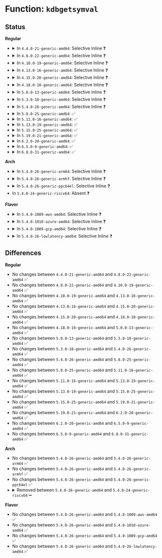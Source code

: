 # Function: <code>kdbgetsymval</code>

## Status
<b>Regular</b>
<ul>
<li>
<details>
<summary>In <code>4.4.0-21-generic-amd64</code>: Selective Inline ❓</summary>

```c
int kdbgetsymval(const char * symname, kdb_symtab_t * symtab)
```

```json
{
  "name": "kdbgetsymval",
  "collision_type": "Unique Global",
  "inline_type": "Selective",
  "funcs": [
    {
      "addr": 18446744071580121792,
      "name": "kdbgetsymval",
      "external": true,
      "loc": "kernel/debug/kdb/kdb_support.c:40",
      "file": "kernel/debug/kdb/kdb_support.c",
      "inline": "not declared, inlined",
      "caller_inline": [],
      "caller_func": [
        "kernel/debug/kdb/kdb_main.c:kdbgetaddrarg"
      ]
    }
  ],
  "symbols": [
    {
      "addr": 18446744071580121792,
      "name": "kdbgetsymval",
      "section": ".text",
      "bind": "STB_GLOBAL",
      "size": 185
    }
  ]
}
```
</details>
</li>
<li>
<details>
<summary>In <code>4.8.0-22-generic-amd64</code>: Selective Inline ❓</summary>

```c
int kdbgetsymval(const char * symname, kdb_symtab_t * symtab)
```

```json
{
  "name": "kdbgetsymval",
  "collision_type": "Unique Global",
  "inline_type": "Selective",
  "funcs": [
    {
      "addr": 18446744071580155792,
      "name": "kdbgetsymval",
      "external": true,
      "loc": "kernel/debug/kdb/kdb_support.c:40",
      "file": "kernel/debug/kdb/kdb_support.c",
      "inline": "not declared, inlined",
      "caller_inline": [],
      "caller_func": [
        "kernel/debug/kdb/kdb_main.c:kdbgetaddrarg"
      ]
    }
  ],
  "symbols": [
    {
      "addr": 18446744071580155792,
      "name": "kdbgetsymval",
      "section": ".text",
      "bind": "STB_GLOBAL",
      "size": 185
    }
  ]
}
```
</details>
</li>
<li>
<details>
<summary>In <code>4.10.0-19-generic-amd64</code>: Selective Inline ❓</summary>

```c
int kdbgetsymval(const char * symname, kdb_symtab_t * symtab)
```

```json
{
  "name": "kdbgetsymval",
  "collision_type": "Unique Global",
  "inline_type": "Selective",
  "funcs": [
    {
      "addr": 18446744071580196224,
      "name": "kdbgetsymval",
      "external": true,
      "loc": "kernel/debug/kdb/kdb_support.c:40",
      "file": "kernel/debug/kdb/kdb_support.c",
      "inline": "not declared, inlined",
      "caller_inline": [],
      "caller_func": [
        "kernel/debug/kdb/kdb_main.c:kdbgetaddrarg"
      ]
    }
  ],
  "symbols": [
    {
      "addr": 18446744071580196224,
      "name": "kdbgetsymval",
      "section": ".text",
      "bind": "STB_GLOBAL",
      "size": 185
    }
  ]
}
```
</details>
</li>
<li>
<details>
<summary>In <code>4.13.0-16-generic-amd64</code>: Selective Inline ❓</summary>

```c
int kdbgetsymval(const char * symname, kdb_symtab_t * symtab)
```

```json
{
  "name": "kdbgetsymval",
  "collision_type": "Unique Global",
  "inline_type": "Selective",
  "funcs": [
    {
      "addr": 18446744071580204000,
      "name": "kdbgetsymval",
      "external": true,
      "loc": "kernel/debug/kdb/kdb_support.c:40",
      "file": "kernel/debug/kdb/kdb_support.c",
      "inline": "not declared, inlined",
      "caller_inline": [],
      "caller_func": [
        "kernel/debug/kdb/kdb_main.c:kdbgetaddrarg"
      ]
    }
  ],
  "symbols": [
    {
      "addr": 18446744071580204000,
      "name": "kdbgetsymval",
      "section": ".text",
      "bind": "STB_GLOBAL",
      "size": 185
    }
  ]
}
```
</details>
</li>
<li>
<details>
<summary>In <code>4.15.0-20-generic-amd64</code>: Selective Inline ❓</summary>

```c
int kdbgetsymval(const char * symname, kdb_symtab_t * symtab)
```

```json
{
  "name": "kdbgetsymval",
  "collision_type": "Unique Global",
  "inline_type": "Selective",
  "funcs": [
    {
      "addr": 18446744071580255408,
      "name": "kdbgetsymval",
      "external": true,
      "loc": "kernel/debug/kdb/kdb_support.c:40",
      "file": "kernel/debug/kdb/kdb_support.c",
      "inline": "not declared, inlined",
      "caller_inline": [],
      "caller_func": [
        "kernel/debug/kdb/kdb_main.c:kdbgetaddrarg"
      ]
    }
  ],
  "symbols": [
    {
      "addr": 18446744071580255408,
      "name": "kdbgetsymval",
      "section": ".text",
      "bind": "STB_GLOBAL",
      "size": 185
    }
  ]
}
```
</details>
</li>
<li>
<details>
<summary>In <code>4.18.0-10-generic-amd64</code>: Selective Inline ❓</summary>

```c
int kdbgetsymval(const char * symname, kdb_symtab_t * symtab)
```

```json
{
  "name": "kdbgetsymval",
  "collision_type": "Unique Global",
  "inline_type": "Selective",
  "funcs": [
    {
      "addr": 18446744071580315856,
      "name": "kdbgetsymval",
      "external": true,
      "loc": "kernel/debug/kdb/kdb_support.c:40",
      "file": "kernel/debug/kdb/kdb_support.c",
      "inline": "not declared, inlined",
      "caller_inline": [],
      "caller_func": [
        "kernel/debug/kdb/kdb_main.c:kdbgetaddrarg"
      ]
    }
  ],
  "symbols": [
    {
      "addr": 18446744071580315856,
      "name": "kdbgetsymval",
      "section": ".text",
      "bind": "STB_GLOBAL",
      "size": 189
    }
  ]
}
```
</details>
</li>
<li>
<details>
<summary>In <code>5.0.0-13-generic-amd64</code>: Selective Inline ❓</summary>

```c
int kdbgetsymval(const char * symname, kdb_symtab_t * symtab)
```

```json
{
  "name": "kdbgetsymval",
  "collision_type": "Unique Global",
  "inline_type": "Selective",
  "funcs": [
    {
      "addr": 18446744071580368432,
      "name": "kdbgetsymval",
      "external": true,
      "loc": "kernel/debug/kdb/kdb_support.c:40",
      "file": "kernel/debug/kdb/kdb_support.c",
      "inline": "not declared, inlined",
      "caller_inline": [],
      "caller_func": [
        "kernel/debug/kdb/kdb_main.c:kdbgetaddrarg"
      ]
    }
  ],
  "symbols": [
    {
      "addr": 18446744071580368432,
      "name": "kdbgetsymval",
      "section": ".text",
      "bind": "STB_GLOBAL",
      "size": 189
    }
  ]
}
```
</details>
</li>
<li>
<details>
<summary>In <code>5.3.0-18-generic-amd64</code>: Selective Inline ❓</summary>

```c
int kdbgetsymval(const char * symname, kdb_symtab_t * symtab)
```

```json
{
  "name": "kdbgetsymval",
  "collision_type": "Unique Global",
  "inline_type": "Selective",
  "funcs": [
    {
      "addr": 18446744071580421024,
      "name": "kdbgetsymval",
      "external": true,
      "loc": "kernel/debug/kdb/kdb_support.c:40",
      "file": "kernel/debug/kdb/kdb_support.c",
      "inline": "not declared, inlined",
      "caller_inline": [],
      "caller_func": [
        "kernel/debug/kdb/kdb_main.c:kdbgetaddrarg"
      ]
    }
  ],
  "symbols": [
    {
      "addr": 18446744071580421024,
      "name": "kdbgetsymval",
      "section": ".text",
      "bind": "STB_GLOBAL",
      "size": 196
    }
  ]
}
```
</details>
</li>
<li>
<details>
<summary>In <code>5.4.0-26-generic-amd64</code>: Selective Inline ❓</summary>

```c
int kdbgetsymval(const char * symname, kdb_symtab_t * symtab)
```

```json
{
  "name": "kdbgetsymval",
  "collision_type": "Unique Global",
  "inline_type": "Selective",
  "funcs": [
    {
      "addr": 18446744071580469776,
      "name": "kdbgetsymval",
      "external": true,
      "loc": "kernel/debug/kdb/kdb_support.c:40",
      "file": "kernel/debug/kdb/kdb_support.c",
      "inline": "not declared, inlined",
      "caller_inline": [],
      "caller_func": [
        "kernel/debug/kdb/kdb_main.c:kdbgetaddrarg"
      ]
    }
  ],
  "symbols": [
    {
      "addr": 18446744071580469776,
      "name": "kdbgetsymval",
      "section": ".text",
      "bind": "STB_GLOBAL",
      "size": 196
    }
  ]
}
```
</details>
</li>
<li>
<details>
<summary>In <code>5.8.0-25-generic-amd64</code>: ✅</summary>

```c
int kdbgetsymval(const char * symname, kdb_symtab_t * symtab)
```

```json
{
  "name": "kdbgetsymval",
  "collision_type": "Unique Global",
  "inline_type": "No",
  "funcs": [
    {
      "addr": 18446744071580553680,
      "name": "kdbgetsymval",
      "external": true,
      "loc": "kernel/debug/kdb/kdb_support.c:40",
      "file": "kernel/debug/kdb/kdb_support.c",
      "inline": "seen, unknown",
      "caller_inline": [],
      "caller_func": [
        "kernel/debug/kdb/kdb_main.c:kdbgetaddrarg"
      ]
    }
  ],
  "symbols": [
    {
      "addr": 18446744071580553680,
      "name": "kdbgetsymval",
      "section": ".text",
      "bind": "STB_GLOBAL",
      "size": 189
    }
  ]
}
```
</details>
</li>
<li>
<details>
<summary>In <code>5.11.0-16-generic-amd64</code>: ✅</summary>

```c
int kdbgetsymval(const char * symname, kdb_symtab_t * symtab)
```

```json
{
  "name": "kdbgetsymval",
  "collision_type": "Unique Global",
  "inline_type": "No",
  "funcs": [
    {
      "addr": 18446744071580541728,
      "name": "kdbgetsymval",
      "external": true,
      "loc": "kernel/debug/kdb/kdb_support.c:40",
      "file": "kernel/debug/kdb/kdb_support.c",
      "inline": "seen, unknown",
      "caller_inline": [],
      "caller_func": [
        "kernel/debug/kdb/kdb_main.c:kdbgetaddrarg"
      ]
    }
  ],
  "symbols": [
    {
      "addr": 18446744071580541728,
      "name": "kdbgetsymval",
      "section": ".text",
      "bind": "STB_GLOBAL",
      "size": 189
    }
  ]
}
```
</details>
</li>
<li>
<details>
<summary>In <code>5.13.0-19-generic-amd64</code>: ✅</summary>

```c
int kdbgetsymval(const char * symname, kdb_symtab_t * symtab)
```

```json
{
  "name": "kdbgetsymval",
  "collision_type": "Unique Global",
  "inline_type": "No",
  "funcs": [
    {
      "addr": 18446744071580545104,
      "name": "kdbgetsymval",
      "external": true,
      "loc": "kernel/debug/kdb/kdb_support.c:40",
      "file": "kernel/debug/kdb/kdb_support.c",
      "inline": "seen, unknown",
      "caller_inline": [],
      "caller_func": [
        "kernel/debug/kdb/kdb_main.c:kdbgetaddrarg"
      ]
    }
  ],
  "symbols": [
    {
      "addr": 18446744071580545104,
      "name": "kdbgetsymval",
      "section": ".text",
      "bind": "STB_GLOBAL",
      "size": 210
    }
  ]
}
```
</details>
</li>
<li>
<details>
<summary>In <code>5.15.0-25-generic-amd64</code>: ✅</summary>

```c
int kdbgetsymval(const char * symname, kdb_symtab_t * symtab)
```

```json
{
  "name": "kdbgetsymval",
  "collision_type": "Unique Global",
  "inline_type": "No",
  "funcs": [
    {
      "addr": 18446744071580716752,
      "name": "kdbgetsymval",
      "external": true,
      "loc": "kernel/debug/kdb/kdb_support.c:40",
      "file": "kernel/debug/kdb/kdb_support.c",
      "inline": "seen, unknown",
      "caller_inline": [],
      "caller_func": [
        "kernel/debug/kdb/kdb_main.c:kdbgetaddrarg"
      ]
    }
  ],
  "symbols": [
    {
      "addr": 18446744071580716752,
      "name": "kdbgetsymval",
      "section": ".text",
      "bind": "STB_GLOBAL",
      "size": 210
    }
  ]
}
```
</details>
</li>
<li>
<details>
<summary>In <code>5.19.0-21-generic-amd64</code>: ✅</summary>

```c
int kdbgetsymval(const char * symname, kdb_symtab_t * symtab)
```

```json
{
  "name": "kdbgetsymval",
  "collision_type": "Unique Global",
  "inline_type": "No",
  "funcs": [
    {
      "addr": 18446744071580928352,
      "name": "kdbgetsymval",
      "external": true,
      "loc": "kernel/debug/kdb/kdb_support.c:39",
      "file": "kernel/debug/kdb/kdb_support.c",
      "inline": "seen, unknown",
      "caller_inline": [],
      "caller_func": [
        "kernel/debug/kdb/kdb_main.c:kdbgetaddrarg"
      ]
    }
  ],
  "symbols": [
    {
      "addr": 18446744071580928352,
      "name": "kdbgetsymval",
      "section": ".text",
      "bind": "STB_GLOBAL",
      "size": 222
    }
  ]
}
```
</details>
</li>
<li>
<details>
<summary>In <code>6.2.0-20-generic-amd64</code>: ✅</summary>

```c
int kdbgetsymval(const char * symname, kdb_symtab_t * symtab)
```

```json
{
  "name": "kdbgetsymval",
  "collision_type": "Unique Global",
  "inline_type": "No",
  "funcs": [
    {
      "addr": 18446744071581220928,
      "name": "kdbgetsymval",
      "external": true,
      "loc": "kernel/debug/kdb/kdb_support.c:39",
      "file": "kernel/debug/kdb/kdb_support.c",
      "inline": "seen, unknown",
      "caller_inline": [],
      "caller_func": [
        "kernel/debug/kdb/kdb_main.c:kdbgetaddrarg"
      ]
    }
  ],
  "symbols": [
    {
      "addr": 18446744071581220928,
      "name": "kdbgetsymval",
      "section": ".text",
      "bind": "STB_GLOBAL",
      "size": 222
    }
  ]
}
```
</details>
</li>
<li>
<details>
<summary>In <code>6.5.0-9-generic-amd64</code>: ✅</summary>

```c
int kdbgetsymval(const char * symname, kdb_symtab_t * symtab)
```

```json
{
  "name": "kdbgetsymval",
  "collision_type": "Unique Global",
  "inline_type": "No",
  "funcs": [
    {
      "addr": 18446744071581315360,
      "name": "kdbgetsymval",
      "external": true,
      "loc": "kernel/debug/kdb/kdb_support.c:39",
      "file": "kernel/debug/kdb/kdb_support.c",
      "inline": "seen, unknown",
      "caller_inline": [],
      "caller_func": [
        "kernel/debug/kdb/kdb_main.c:kdbgetaddrarg"
      ]
    }
  ],
  "symbols": [
    {
      "addr": 18446744071581315360,
      "name": "kdbgetsymval",
      "section": ".text",
      "bind": "STB_GLOBAL",
      "size": 222
    }
  ]
}
```
</details>
</li>
<li>
<details>
<summary>In <code>6.8.0-31-generic-amd64</code>: ✅</summary>

```c
int kdbgetsymval(const char * symname, kdb_symtab_t * symtab)
```

```json
{
  "name": "kdbgetsymval",
  "collision_type": "Unique Global",
  "inline_type": "No",
  "funcs": [
    {
      "addr": 18446744071581421552,
      "name": "kdbgetsymval",
      "external": true,
      "loc": "kernel/debug/kdb/kdb_support.c:39",
      "file": "kernel/debug/kdb/kdb_support.c",
      "inline": "seen, unknown",
      "caller_inline": [],
      "caller_func": [
        "kernel/debug/kdb/kdb_main.c:kdbgetaddrarg"
      ]
    }
  ],
  "symbols": [
    {
      "addr": 18446744071581421552,
      "name": "kdbgetsymval",
      "section": ".text",
      "bind": "STB_GLOBAL",
      "size": 222
    }
  ]
}
```
</details>
</li>
</ul>
<b>Arch</b>
<ul>
<li>
<details>
<summary>In <code>5.4.0-26-generic-arm64</code>: Selective Inline ❓</summary>

```c
int kdbgetsymval(const char * symname, kdb_symtab_t * symtab)
```

```json
{
  "name": "kdbgetsymval",
  "collision_type": "Unique Global",
  "inline_type": "Selective",
  "funcs": [
    {
      "addr": 18446603336491744480,
      "name": "kdbgetsymval",
      "external": true,
      "loc": "kernel/debug/kdb/kdb_support.c:40",
      "file": "kernel/debug/kdb/kdb_support.c",
      "inline": "not declared, inlined",
      "caller_inline": [],
      "caller_func": [
        "kernel/debug/kdb/kdb_main.c:kdbgetaddrarg"
      ]
    }
  ],
  "symbols": [
    {
      "addr": 18446603336491744480,
      "name": "kdbgetsymval",
      "section": ".text",
      "bind": "STB_GLOBAL",
      "size": 220
    }
  ]
}
```
</details>
</li>
<li>
<details>
<summary>In <code>5.4.0-26-generic-armhf</code>: Selective Inline ❓</summary>

```c
int kdbgetsymval(const char * symname, kdb_symtab_t * symtab)
```

```json
{
  "name": "kdbgetsymval",
  "collision_type": "Unique Global",
  "inline_type": "Selective",
  "funcs": [
    {
      "addr": 3225693324,
      "name": "kdbgetsymval",
      "external": true,
      "loc": "kernel/debug/kdb/kdb_support.c:40",
      "file": "kernel/debug/kdb/kdb_support.c",
      "inline": "not declared, inlined",
      "caller_inline": [],
      "caller_func": [
        "kernel/debug/kdb/kdb_main.c:kdbgetaddrarg"
      ]
    }
  ],
  "symbols": [
    {
      "addr": 3225693324,
      "name": "kdbgetsymval",
      "section": ".text",
      "bind": "STB_GLOBAL",
      "size": 188
    }
  ]
}
```
</details>
</li>
<li>
<details>
<summary>In <code>5.4.0-26-generic-ppc64el</code>: Selective Inline ❓</summary>

```c
int kdbgetsymval(const char * symname, kdb_symtab_t * symtab)
```

```json
{
  "name": "kdbgetsymval",
  "collision_type": "Unique Global",
  "inline_type": "Selective",
  "funcs": [
    {
      "addr": 13835058055284778288,
      "name": "kdbgetsymval",
      "external": true,
      "loc": "kernel/debug/kdb/kdb_support.c:40",
      "file": "kernel/debug/kdb/kdb_support.c",
      "inline": "not declared, inlined",
      "caller_inline": [],
      "caller_func": [
        "kernel/debug/kdb/kdb_main.c:kdbgetaddrarg"
      ]
    }
  ],
  "symbols": [
    {
      "addr": 13835058055284778288,
      "name": "kdbgetsymval",
      "section": ".text",
      "bind": "STB_GLOBAL",
      "size": 332
    }
  ]
}
```
</details>
</li>
<li>
In <code>5.4.0-24-generic-riscv64</code>: Absent ❓
</li>
</ul>
<b>Flavor</b>
<ul>
<li>
<details>
<summary>In <code>5.4.0-1009-aws-amd64</code>: Selective Inline ❓</summary>

```c
int kdbgetsymval(const char * symname, kdb_symtab_t * symtab)
```

```json
{
  "name": "kdbgetsymval",
  "collision_type": "Unique Global",
  "inline_type": "Selective",
  "funcs": [
    {
      "addr": 18446744071580438576,
      "name": "kdbgetsymval",
      "external": true,
      "loc": "kernel/debug/kdb/kdb_support.c:40",
      "file": "kernel/debug/kdb/kdb_support.c",
      "inline": "not declared, inlined",
      "caller_inline": [],
      "caller_func": [
        "kernel/debug/kdb/kdb_main.c:kdbgetaddrarg"
      ]
    }
  ],
  "symbols": [
    {
      "addr": 18446744071580438576,
      "name": "kdbgetsymval",
      "section": ".text",
      "bind": "STB_GLOBAL",
      "size": 196
    }
  ]
}
```
</details>
</li>
<li>
<details>
<summary>In <code>5.4.0-1010-azure-amd64</code>: Selective Inline ❓</summary>

```c
int kdbgetsymval(const char * symname, kdb_symtab_t * symtab)
```

```json
{
  "name": "kdbgetsymval",
  "collision_type": "Unique Global",
  "inline_type": "Selective",
  "funcs": [
    {
      "addr": 18446744071580385648,
      "name": "kdbgetsymval",
      "external": true,
      "loc": "kernel/debug/kdb/kdb_support.c:40",
      "file": "kernel/debug/kdb/kdb_support.c",
      "inline": "not declared, inlined",
      "caller_inline": [],
      "caller_func": [
        "kernel/debug/kdb/kdb_main.c:kdbgetaddrarg"
      ]
    }
  ],
  "symbols": [
    {
      "addr": 18446744071580385648,
      "name": "kdbgetsymval",
      "section": ".text",
      "bind": "STB_GLOBAL",
      "size": 196
    }
  ]
}
```
</details>
</li>
<li>
<details>
<summary>In <code>5.4.0-1009-gcp-amd64</code>: Selective Inline ❓</summary>

```c
int kdbgetsymval(const char * symname, kdb_symtab_t * symtab)
```

```json
{
  "name": "kdbgetsymval",
  "collision_type": "Unique Global",
  "inline_type": "Selective",
  "funcs": [
    {
      "addr": 18446744071580429824,
      "name": "kdbgetsymval",
      "external": true,
      "loc": "kernel/debug/kdb/kdb_support.c:40",
      "file": "kernel/debug/kdb/kdb_support.c",
      "inline": "not declared, inlined",
      "caller_inline": [],
      "caller_func": [
        "kernel/debug/kdb/kdb_main.c:kdbgetaddrarg"
      ]
    }
  ],
  "symbols": [
    {
      "addr": 18446744071580429824,
      "name": "kdbgetsymval",
      "section": ".text",
      "bind": "STB_GLOBAL",
      "size": 196
    }
  ]
}
```
</details>
</li>
<li>
<details>
<summary>In <code>5.4.0-26-lowlatency-amd64</code>: Selective Inline ❓</summary>

```c
int kdbgetsymval(const char * symname, kdb_symtab_t * symtab)
```

```json
{
  "name": "kdbgetsymval",
  "collision_type": "Unique Global",
  "inline_type": "Selective",
  "funcs": [
    {
      "addr": 18446744071580485440,
      "name": "kdbgetsymval",
      "external": true,
      "loc": "kernel/debug/kdb/kdb_support.c:40",
      "file": "kernel/debug/kdb/kdb_support.c",
      "inline": "not declared, inlined",
      "caller_inline": [],
      "caller_func": [
        "kernel/debug/kdb/kdb_main.c:kdbgetaddrarg"
      ]
    }
  ],
  "symbols": [
    {
      "addr": 18446744071580485440,
      "name": "kdbgetsymval",
      "section": ".text",
      "bind": "STB_GLOBAL",
      "size": 196
    }
  ]
}
```
</details>
</li>
</ul>

## Differences
<b>Regular</b>
<ul>
<li>
No changes between <code>4.4.0-21-generic-amd64</code> and <code>4.8.0-22-generic-amd64</code> ✅
</li>
<li>
No changes between <code>4.8.0-22-generic-amd64</code> and <code>4.10.0-19-generic-amd64</code> ✅
</li>
<li>
No changes between <code>4.10.0-19-generic-amd64</code> and <code>4.13.0-16-generic-amd64</code> ✅
</li>
<li>
No changes between <code>4.13.0-16-generic-amd64</code> and <code>4.15.0-20-generic-amd64</code> ✅
</li>
<li>
No changes between <code>4.15.0-20-generic-amd64</code> and <code>4.18.0-10-generic-amd64</code> ✅
</li>
<li>
No changes between <code>4.18.0-10-generic-amd64</code> and <code>5.0.0-13-generic-amd64</code> ✅
</li>
<li>
No changes between <code>5.0.0-13-generic-amd64</code> and <code>5.3.0-18-generic-amd64</code> ✅
</li>
<li>
No changes between <code>5.3.0-18-generic-amd64</code> and <code>5.4.0-26-generic-amd64</code> ✅
</li>
<li>
No changes between <code>5.4.0-26-generic-amd64</code> and <code>5.8.0-25-generic-amd64</code> ✅
</li>
<li>
No changes between <code>5.8.0-25-generic-amd64</code> and <code>5.11.0-16-generic-amd64</code> ✅
</li>
<li>
No changes between <code>5.11.0-16-generic-amd64</code> and <code>5.13.0-19-generic-amd64</code> ✅
</li>
<li>
No changes between <code>5.13.0-19-generic-amd64</code> and <code>5.15.0-25-generic-amd64</code> ✅
</li>
<li>
No changes between <code>5.15.0-25-generic-amd64</code> and <code>5.19.0-21-generic-amd64</code> ✅
</li>
<li>
No changes between <code>5.19.0-21-generic-amd64</code> and <code>6.2.0-20-generic-amd64</code> ✅
</li>
<li>
No changes between <code>6.2.0-20-generic-amd64</code> and <code>6.5.0-9-generic-amd64</code> ✅
</li>
<li>
No changes between <code>6.5.0-9-generic-amd64</code> and <code>6.8.0-31-generic-amd64</code> ✅
</li>
</ul>
<b>Arch</b>
<ul>
<li>
No changes between <code>5.4.0-26-generic-amd64</code> and <code>5.4.0-26-generic-arm64</code> ✅
</li>
<li>
No changes between <code>5.4.0-26-generic-amd64</code> and <code>5.4.0-26-generic-armhf</code> ✅
</li>
<li>
No changes between <code>5.4.0-26-generic-amd64</code> and <code>5.4.0-26-generic-ppc64el</code> ✅
</li>
<li>
<details>
<summary>Removed between <code>5.4.0-26-generic-amd64</code> and <code>5.4.0-24-generic-riscv64</code> ➖</summary>

```c
int kdbgetsymval(const char * symname, kdb_symtab_t * symtab)
```
</details>
</li>
</ul>
<b>Flavor</b>
<ul>
<li>
No changes between <code>5.4.0-26-generic-amd64</code> and <code>5.4.0-1009-aws-amd64</code> ✅
</li>
<li>
No changes between <code>5.4.0-26-generic-amd64</code> and <code>5.4.0-1010-azure-amd64</code> ✅
</li>
<li>
No changes between <code>5.4.0-26-generic-amd64</code> and <code>5.4.0-1009-gcp-amd64</code> ✅
</li>
<li>
No changes between <code>5.4.0-26-generic-amd64</code> and <code>5.4.0-26-lowlatency-amd64</code> ✅
</li>
</ul>
